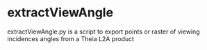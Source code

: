 # extractViewAngle
extractViewAngle.py is a script to export points or raster of viewing incidences angles from a Theia L2A product
